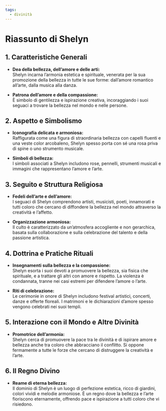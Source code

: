 ```yaml
---
tags:
  - divinità
---
```

# Riassunto di Shelyn

## 1. Caratteristiche Generali
- **Dea della bellezza, dell’amore e delle arti:**  
  Shelyn incarna l’armonia estetica e spirituale, venerata per la sua promozione della bellezza in tutte le sue forme: dall’amore romantico all’arte, dalla musica alla danza.

- **Patrona dell’amore e della compassione:**  
  È simbolo di gentilezza e ispirazione creativa, incoraggiando i suoi seguaci a trovare la bellezza nel mondo e nelle persone.

## 2. Aspetto e Simbolismo
- **Iconografia delicata e armoniosa:**  
  Raffigurata come una figura di straordinaria bellezza con capelli fluenti e una veste color arcobaleno, Shelyn spesso porta con sé una rosa priva di spine o uno strumento musicale.

- **Simboli di bellezza:**  
  I simboli associati a Shelyn includono rose, pennelli, strumenti musicali e immagini che rappresentano l’amore e l’arte.

## 3. Seguito e Struttura Religiosa
- **Fedeli dell’arte e dell’amore:**  
  I seguaci di Shelyn comprendono artisti, musicisti, poeti, innamorati e tutti coloro che cercano di diffondere la bellezza nel mondo attraverso la creatività e l’affetto.

- **Organizzazione armoniosa:**  
  Il culto è caratterizzato da un’atmosfera accogliente e non gerarchica, basata sulla collaborazione e sulla celebrazione del talento e della passione artistica.

## 4. Dottrina e Pratiche Rituali
- **Insegnamenti sulla bellezza e la compassione:**  
  Shelyn esorta i suoi devoti a promuovere la bellezza, sia fisica che spirituale, e a trattare gli altri con amore e rispetto. La violenza è condannata, tranne nei casi estremi per difendere l’amore o l’arte.

- **Riti di celebrazione:**  
  Le cerimonie in onore di Shelyn includono festival artistici, concerti, danze e offerte floreali. I matrimoni e le dichiarazioni d’amore spesso vengono celebrati nei suoi templi.

## 5. Interazione con il Mondo e Altre Divinità
- **Promotrice dell’armonia:**  
  Shelyn cerca di promuovere la pace tra le divinità e di ispirare amore e bellezza anche tra coloro che abbracciano il conflitto. Si oppone fermamente a tutte le forze che cercano di distruggere la creatività e l’arte.

## 6. Il Regno Divino
- **Reame di eterna bellezza:**  
  Il dominio di Shelyn è un luogo di perfezione estetica, ricco di giardini, colori vividi e melodie armoniose. È un regno dove la bellezza e l’arte fioriscono eternamente, offrendo pace e ispirazione a tutti coloro che vi risiedono.
